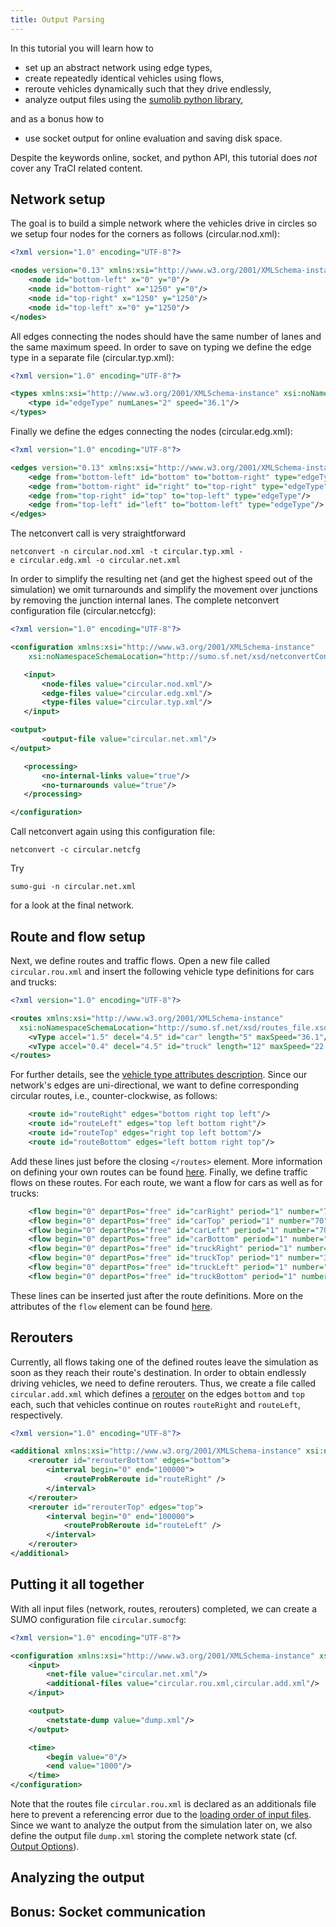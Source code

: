 ```yaml
---
title: Output Parsing
---
```


In this tutorial you will learn how to

- set up an abstract network using edge types,
- create repeatedly identical vehicles using flows,
- reroute vehicles dynamically such that they drive endlessly,
- analyze output files using the [sumolib python
  library](../Tools/Sumolib.md),

and as a bonus how to

- use socket output for online evaluation and saving disk space.

Despite the keywords online, socket, and python API, this tutorial does
*not* cover any TraCI related content.

## Network setup

The goal is to build a simple network where the vehicles drive in
circles so we setup four nodes for the corners as follows
(circular.nod.xml):

```xml
<?xml version="1.0" encoding="UTF-8"?>

<nodes version="0.13" xmlns:xsi="http://www.w3.org/2001/XMLSchema-instance" xsi:noNamespaceSchemaLocation="http://sumo.sf.net/xsd/nodes_file.xsd">
    <node id="bottom-left" x="0" y="0"/>
    <node id="bottom-right" x="1250" y="0"/>
    <node id="top-right" x="1250" y="1250"/>
    <node id="top-left" x="0" y="1250"/>
</nodes>
```

All edges connecting the nodes should have the same number of lanes and
the same maximum speed. In order to save on typing we define the edge
type in a separate file (circular.typ.xml):

```xml
<?xml version="1.0" encoding="UTF-8"?>

<types xmlns:xsi="http://www.w3.org/2001/XMLSchema-instance" xsi:noNamespaceSchemaLocation="http://sumo.sf.net/xsd/types_file.xsd">
    <type id="edgeType" numLanes="2" speed="36.1"/>
</types>
```

Finally we define the edges connecting the nodes (circular.edg.xml):

```xml
<?xml version="1.0" encoding="UTF-8"?>

<edges version="0.13" xmlns:xsi="http://www.w3.org/2001/XMLSchema-instance" xsi:noNamespaceSchemaLocation="http://sumo.sf.net/xsd/edges_file.xsd">
    <edge from="bottom-left" id="bottom" to="bottom-right" type="edgeType"/>
    <edge from="bottom-right" id="right" to="top-right" type="edgeType"/>
    <edge from="top-right" id="top" to="top-left" type="edgeType"/>
    <edge from="top-left" id="left" to="bottom-left" type="edgeType"/>
</edges>
```

The netconvert call is very straightforward

```
netconvert -n circular.nod.xml -t circular.typ.xml -e circular.edg.xml -o circular.net.xml
```

In order to simplify the resulting net (and get the highest speed out of
the simulation) we omit turnarounds and simplify the movement over
junctions by removing the junction internal lanes. The complete
netconvert configuration file (circular.netccfg):

```xml
<?xml version="1.0" encoding="UTF-8"?>

<configuration xmlns:xsi="http://www.w3.org/2001/XMLSchema-instance" 
    xsi:noNamespaceSchemaLocation="http://sumo.sf.net/xsd/netconvertConfiguration.xsd">

   <input>
       <node-files value="circular.nod.xml"/>
       <edge-files value="circular.edg.xml"/>
       <type-files value="circular.typ.xml"/>
   </input>

<output>
       <output-file value="circular.net.xml"/>
</output>

   <processing>
       <no-internal-links value="true"/>
       <no-turnarounds value="true"/>
   </processing>

</configuration>
```

Call netconvert again using this configuration file:

```
netconvert -c circular.netcfg
```

Try

```
sumo-gui -n circular.net.xml
```

for a look at the final network.

## Route and flow setup

Next, we define routes and traffic flows. Open a new file called `circular.rou.xml` and insert the following vehicle type definitions for cars and trucks:

```xml
<?xml version="1.0" encoding="UTF-8"?>

<routes xmlns:xsi="http://www.w3.org/2001/XMLSchema-instance" 
  xsi:noNamespaceSchemaLocation="http://sumo.sf.net/xsd/routes_file.xsd">
    <vType accel="1.5" decel="4.5" id="car" length="5" maxSpeed="36.1"/>
    <vType accel="0.4" decel="4.5" id="truck" length="12" maxSpeed="22.2"/>
</routes>
```

For further details, see the [vehicle type attributes description](../Definition_of_Vehicles,_Vehicle_Types,_and_Routes.md#vehicle_types).
Since our network's edges are uni-directional, we want to define corresponding circular routes, i.e., counter-clockwise, as follows:

```xml
    <route id="routeRight" edges="bottom right top left"/>
    <route id="routeLeft" edges="top left bottom right"/>
    <route id="routeTop" edges="right top left bottom"/>
    <route id="routeBottom" edges="left bottom right top"/>
```

Add these lines just before the closing `</routes>` element. More information on defining your own routes can be found [here](../Definition_of_Vehicles,_Vehicle_Types,_and_Routes.md#routes).
Finally, we define traffic flows on these routes. For each route, we want a flow for cars as well as for trucks:

```xml
    <flow begin="0" departPos="free" id="carRight" period="1" number="70" route="routeRight" type="car"/>
    <flow begin="0" departPos="free" id="carTop" period="1" number="70" route="routeTop" type="car"/>
    <flow begin="0" departPos="free" id="carLeft" period="1" number="70" route="routeLeft" type="car"/>
    <flow begin="0" departPos="free" id="carBottom" period="1" number="70" route="routeBottom" type="car"/>
    <flow begin="0" departPos="free" id="truckRight" period="1" number="30" route="routeRight" type="truck"/>
    <flow begin="0" departPos="free" id="truckTop" period="1" number="30" route="routeTop" type="truck"/>
    <flow begin="0" departPos="free" id="truckLeft" period="1" number="30" route="routeLeft" type="truck"/>
    <flow begin="0" departPos="free" id="truckBottom" period="1" number="30" route="routeBottom" type="truck"/>
```

These lines can be inserted just after the route definitions. More on the attributes of the `flow` element can be found [here](../Definition_of_Vehicles,_Vehicle_Types,_and_Routes.md#repeated_vehicles_flows).

## Rerouters

Currently, all flows taking one of the defined routes leave the simulation as soon as they reach their route's destination.
In order to obtain endlessly driving vehicles, we need to define rerouters.
Thus, we create a file called `circular.add.xml` which defines a [rerouter](../Simulation/Rerouter.md#assigning_a_new_route) on the edges `bottom` and `top` each, such that vehicles continue on routes `routeRight` and `routeLeft`, respectively.

```xml
<?xml version="1.0" encoding="UTF-8"?>

<additional xmlns:xsi="http://www.w3.org/2001/XMLSchema-instance" xsi:noNamespaceSchemaLocation="http://sumo.sf.net/xsd/additional_file.xsd">
    <rerouter id="rerouterBottom" edges="bottom">
        <interval begin="0" end="100000">
            <routeProbReroute id="routeRight" />
        </interval>
    </rerouter>
    <rerouter id="rerouterTop" edges="top">
        <interval begin="0" end="100000">
            <routeProbReroute id="routeLeft" />
        </interval>
    </rerouter>
</additional>
```

## Putting it all together

With all input files (network, routes, rerouters) completed, we can create a SUMO configuration file `circular.sumocfg`:

```xml
<?xml version="1.0" encoding="UTF-8"?>

<configuration xmlns:xsi="http://www.w3.org/2001/XMLSchema-instance" xsi:noNamespaceSchemaLocation="http://sumo.sf.net/xsd/sumoConfiguration.xsd">
    <input>
        <net-file value="circular.net.xml"/>
        <additional-files value="circular.rou.xml,circular.add.xml"/>
    </input>

    <output>
        <netstate-dump value="dump.xml"/>
    </output>

    <time>
        <begin value="0"/>
        <end value="1000"/>
    </time>
</configuration>
```

Note that the routes file `circular.rou.xml` is declared as an additionals file here to prevent a referencing error due to the [loading order of input files](../sumo.md#loading_order_of_input_files).
Since we want to analyze the output from the simulation later on, we also define the output file `dump.xml` storing the complete network state (cf. [Output Options](../sumo.md#output)).

## Analyzing the output

## Bonus: Socket communication
